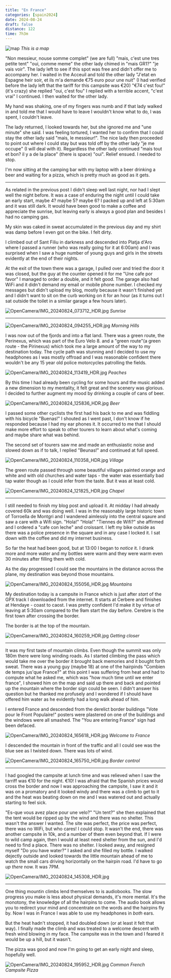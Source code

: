 ```yaml
--- 
title: "En France"
categories: [spain2024]
date: 2024-08-24
draft: false
distance: 122
time: 7h3m
---
```


![map](/images/spain2024/202408242-map.jpg)
*This is a map*

"Non messieur, nouse somme complet" (we are full) "mais, c'est une tres petite
tent" "oui, comme meme" the other lady chimed in "mais GR1?" "je vais voir".
The lady left to see if this spot was free and didn't offer me to accompany her. I waited in the
Acceuil and told the other lady "J'etat en Espagne heir soir, et ils m'a
demande €75 euro pour une nuit" (I had verified before the lady left that the
tariff for this campsite was €20) "€74 c'est fou!" (it's crazy) she replied "oui, c'est
fou" I replied with a terrible accent, "c'est vrai" I continued. I then
waited for the other lady. 

My hand was shaking, one of my fingers was numb and if that lady
walked in and told me that I would have to leave I wouldn't know what to
do, I was spent, I couldn't leave.

The lady returned, I looked towards her, but she ignored me and "une minute"
 she said. I was feeling tortured, I wanted her to confirm that I
could stay the other lady said "mais, le messieur!". The nice lady then
proceeded to point out where I could stay but was told off by the other lady
"je me occupe" (I will deal with it). Regardless the other lady continued
"mais tout et bon? il y a de la place" (there is space) "oui". Relief ensued.
I needed to stop.

I'm now sitting at the camping bar with my laptop with a beer drinking a beer
and waiting for a pizza, which is pretty much as good as it gets.

---

As related in the previous post I didn't sleep well last night, nor had I
slept well the night before. It was a case of enduring the night until I could
take an early start, maybe 4? maybe 5? maybe 6? I packed up and left at 5:30am
and it was still dark. It would have been good to make a coffee and appreciate
the sunrise, but leaving early is always a good plan and besides I had no
camping gas.

My skin was caked in sweat accumulated in the previous day and my shirt was
damp before I even got on the bike. I felt dirty.

I climbed out of Sant Filiu in darkness and descended into Platja d'Aro where
I passed a runner (who was really going for it at 6:00am) and I was surprised
when I saw a huge number of young guys and girls in the streets evidently
at the end of their nights.

At the exit of the town there was a garage, I pulled over
and tried the door it was closed, but the guy at the counter opened it for me
"Une cafe por favor" I managed to order a double, and it felt good. The garage
also had WiFi and it didn't demand my email or mobile phone number. I checked
my messages but didn't upload my blog, mostly because it wasn't finished yet
and I didn't want to sit on the curb working on it for an hour (as it turns
out I sat outside the toilet in a similar garage a few hours later).

![OpenCamera/IMG_20240824_073712_HDR.jpg](/images/spain2024/202408222313-sunrise.jpg)
*Sunrise*

---

![OpenCamera/IMG_20240824_094255_HDR.jpg](/images/spain2024/202408222313-morninghills.jpg)
*Morning Hills*

I was now out of the fjords and into a flat land. There was a green route, the
Perinexus, which was part of the Euro Velo 8. and a "green route"(a
green route - the Pirinexus) which took me a large amount of the way to my
destination today. The cycle path was stunning and I decided to use my
headphones as I was mostly offroad and I was reasonable confident there
wouldn't be any 15 year old police motorcycles patrolling the fields.

![OpenCamera/IMG_20240824_113419_HDR.jpg](/images/spain2024/202408222313-peaches.jpg)
*Peaches*

By this time I had already been cycling for some hours and the music added a
new dimension to my mentality, it felt great and the scenery was glorious. I
decided to further augment my mood by drinking a couple of cans of beer.

![OpenCamera/IMG_20240824_125836_HDR.jpg](/images/spain2024/202408222313-estrella.jpg)
*Beer*

I passed some other cyclists the first had his back to me and was fiddling
with his bicycle "Buenas!" I shouted as I went past, I don't know if he
responded because I had my ear phones it. It occurred to me that I should make
more effort to speak to other tourers to learn about what's coming and maybe
share what was behind.

The second set of tourers saw me and made an enthusiastic noise and slowed
down as if to talk, I replied "Beunas!" and continued at full speed.

![OpenCamera/IMG_20240824_110358_HDR.jpg](/images/spain2024/202408222313-village.jpg)
*Village*

The green route passed through some beautiful villages painted orange and
white and with old churches and water taps - the water was essentially bad tap
water though as I could infer from the taste. But it was at least cold.

![OpenCamera/IMG_20240824_121825_HDR.jpg](/images/spain2024/202408222313-chapel.jpg)
*Chapel*

---

I still needed to finish my blog post and upload it. At midday I had already
covered 60k and was doing well. I was in the reasonably large historic town of
Torroella de Montgri and I wandered aimlessly into the central sqaure and saw
a care with a Wifi sign. "Hola!" "Hola!" "Tiennes de Wifi?" she affirmed and I
ordered a "cafe con leche" and croissant. I left my bike outside as there was
a police presence in the square and in any case I locked it. I sat down with
the coffee and did my internet business.

So far the heat had been good, but at 13:00 I began to _notice_ it. I drank
more and more water and my bottles were warm and they were warm even 30
minutes after filling them with cold.

As the day progressed I could see the mountains in the distance across the
plane, my destination was beyond those mountains.

![OpenCamera/IMG_20240824_155056_HDR.jpg](/images/spain2024/202408222313-closemountain.jpg)
*Mountains*

My destination today is a campsite in France which is just after _start_ of
the GPX track I downloaded from the internet. It starts at Cerbere and
finishes at Hendaye - coast to caost. I was pretty confident I'd make it by
virtue of leaving at 5:30am compared to the 9am start the day before. Cerebre
is the first town after crossing the border.

The border is at the top of the mountain.

![OpenCamera/IMG_20240824_160259_HDR.jpg](/images/spain2024/202408222313-mountains.jpg)
*Getting closer*


---

It was my first taste of mountain climbs. Even though the summit was only 180m
there were long winding roads. As I started climbing the pass which would take
me over the border it brought back memories and it bought forth sweat. There
was a young guy (maybe 18) at one of the hairpinds "Combien de temps jus'que
France?" at this point I was suffering from heat and had to compute what he
asked me, which was "how much time until we enter france", I showed him on the
map and said up there and back and pointed up the mountain where the border
sign could be seen. I didn't answer his question but he thanked me profusely
and I wondered if I should have offered him water as he evidently had a long
walk ahead of him.

I entered France and descended from the derelict border buildings "Vote pour
le Front Populaire!" posters were plastered on one of the buildings and the
windows were all smashed. The "You are entering France" sign had been defaced.

![OpenCamera/IMG_20240824_165618_HDR.jpg](/images/spain2024/202408222313-francesign.jpg)
*Welcome to France*

I descended the mountain in front of the traffic and all I could see was the
blue see as I twisted down. There was lots of wind.

![OpenCamera/IMG_20240824_165750_HDR.jpg](/images/spain2024/202408222313-gatewayfrance.jpg)
*Border control*

---

I had googled the campsite at lunch time and was relieved when I saw the
tarriff was €10 for the night. €10! I was afraid that the Spanish prices would
cross the border and now I was approaching the campsite, I saw it and it was
on a promatory and it looked windy and there was a climb to get to it and the
heat was beating down on me and I was watered out and actually starting to
feel sick.

"Es-que vous avez place pour une velo?" "Un tent?" she then explained that the
tent would be ripped up by the wind and there was no shelter. This wasn't the
answer I wanted. The site was perfect, the price was perfect, there was no
WiFi, but who cares! I could stop. It wasn't the end, there was another
campsite in 10k, and a number of them even beyond that. If I were to wild camp
again, then I would at least need shelter from the sun, and I'd need to find a
place. There was no shelter. I looked away, and resigned myself "Do you have
water?" I asked and she filled my bottle. I walked dejectly outside and looked
towards the little mountain ahead of me to watch the small cars driving
horizontally on the hairpin road. I'd have to go _up there_ now. It was 7PM.

![OpenCamera/IMG_20240824_145308_HDR.jpg](/images/spain2024/202408222313-castle.jpg)

---

One thing mountin climbs lend themselves to is audiobooks. The slow progress
you make is less about physical demands, it's more mental. It's the monotony,
the knowledge of all the hairpins to come. The audio book allows you to
redirect your mind and concentrate on the words and the hairpins fly by. Now I
was in France I was able to use my headphones in _both_ ears.

But the heat hadn't stopped, it had doubled down (or at least it felt that
way). I finally made the climb and was treated to a welcome descent with fresh
wind blowing in my face. The campsite was in the town and I feared it would be
up a hill, but it wasn't.

The pizza was good and now I'm going to get an early night and sleep,
hopefully well.

![OpenCamera/IMG_20240824_195952_HDR.jpg](/images/spain2024/202408241845-pizza.jpg)
*Common French Campsite Pizza*
